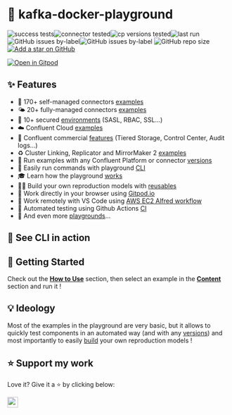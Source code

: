 # 🐳 kafka-docker-playground
![success tests](https://img.shields.io/badge/success%20tests-2202%2F2244-red)![connector tested](https://img.shields.io/badge/connector%20tested-150-green)![cp versions tested](https://img.shields.io/badge/cp%20version%20tested-%207.1.11%207.2.9%207.3.7%207.4.4%207.5.3%207.6.0-green)![last run](https://img.shields.io/badge/last%20run-2024--03--04%2001:45-green)
![GitHub issues by-label](https://img.shields.io/github/issues/vdesabou/kafka-docker-playground/CI%20failing%20🔥)![GitHub issues by-label](https://img.shields.io/github/issues/vdesabou/kafka-docker-playground/enhancement%20✨)
![GitHub repo size](https://img.shields.io/github/repo-size/vdesabou/kafka-docker-playground)
[![Add a star on GitHub](https://img.shields.io/github/stars/vdesabou/kafka-docker-playground?style=social)](https://github.com/vdesabou/kafka-docker-playground)

[![Open in Gitpod](https://gitpod.io/button/open-in-gitpod.svg)](https://gitpod.io/#https://github.com/vdesabou/kafka-docker-playground)
## ✨ Features

- 🔗 170+ self-managed connectors [examples](/content?id=🔗-connectors)
- 🌤️ 20+ fully-managed connectors [examples](/content?id=%f0%9f%a4%96-fully-managed-connectors)
- 🔐 10+ secured [environments](/content?id=%F0%9F%94%90-environments) (SASL, RBAC, SSL...)
- ☁️ Confluent Cloud [examples](/content?id=☁%EF%B8%8F-confluent-cloud)
- 💸 Confluent commercial [features](/content?id=💸-confluent-commercial) (Tiered Storage, Control Center, Audit logs...)
- ♻️ Cluster Linking, Replicator and MirrorMaker 2 [examples](/content?id=🌍-multi-data-center-deployments)
- 🎯 Run examples with any Confluent Platform or connector [versions](/how-to-use?id=🪄-specify-versions)
- 🧠 Easily run commands with playground [CLI](/cli)
- 🎓 Learn how the playground [works](/how-it-works)
- 👷‍♂️ Build your own reproduction models with [reusables](/reusables)
- 📱 Work directly in your browser using [Gitpod.io](/how-to-use?id=🪄-gitpodio)
- 🎩 Work remotely with VS Code using [AWS EC2 Alfred workflow](/how-to-use?id=%f0%9f%8e%a9-aws-ec2-alfred-workflow)
- 🤖 Automated testing using Github Actions [CI](/how-it-works?id=🤖-how-ci-works)
- 👾 And even more [playgrounds](/content?id=👾-other-playgrounds)...

## 🍿 See CLI in action

<script async id="asciicast-581275" src="https://asciinema.org/a/581275.js" async data-autoplay="true" data-size="big"></script>

## 🏁 Getting Started

Check out the **[How to Use](/how-to-use.md)** section, then select an example in the **[Content](/content.md)** section and run it !

## 💡 Ideology

Most of the examples in the playground are very basic, but it allows to quickly test components in an automated way (and with any [versions](/how-to-use?id=🪄-specify-versions)) and most importantly to easily [build](/reusables) your own reproduction models !

## ⭐️ Support my work

Love it? Give it a ⭐️ by clicking below:

<a href="https://github.com/vdesabou/kafka-docker-playground/stargazers"><img src="https://img.shields.io/github/stars/vdesabou/kafka-docker-playground?style=social" style="margin-left:0;box-shadow:none;border-radius:0;height:24px"></a>